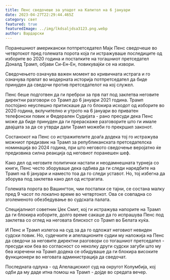 ```yaml
---
title: Пенс сведочеше за упадот на Капитол на 6 јануари
date: 2023-04-27T22:29:44.465Z
category: свет
featured: true
featuredImage: ../img/lkdsaljdsa3123.png.webp
author: Вардарски
---
```


Поранешниот американски потпретседател Мајк Пенс сведочеше во четвртокот пред големата порота која ги истражуваше последиците од изборите во 2020 година и постапките на тогашниот претседател Доналд Трамп, објави Си-Ен-Ен, повикувајќи се на извори.

Сведочењето означува важен момент во кривичната истрага и го означува првпат во модерната историја потпретседател да биде принуден да сведочи против претседателот на кој служел.

Пенс беше подготвен да ги преброи за прв пат под заклетва неговите директни разговори со Трамп до 6 јануари 2021 година. Трамп постојано неуспешно притискаше да го блокира исходот од изборите во 2020 година, вклучително и утрото на 6 јануари во приватен телефонски повик и Федерален Судијата - рано пресуди дека Пенс може да биде принуден да ги прераскаже разговорите што ги имале двајцата за да се утврди дали Трамп можеби го прекршил законот.

Состанокот на Пенс со истражителите доаѓа додека тој го истражува можниот предизвик на Трамп за републиканската претседателска номинација во 2024 година, при што неговото сведочење веројатно ќе предизвика силна реакција од неговиот поранешен шеф.

Како дел од неговите политички настапи и неодамнешната турнеја со книги, Пенс често зборуваше дека одбива да ги следи наредбите на Трамп на 6 јануари и наместо тоа да го следи уставот. Но, тој избегна да зборува под заклетва како дел од истрагата.

Големата порота во Вашингтон, чии постапки се тајни, се состана малку пред 9 часот по локално време во четвртокот. Ова се совпадна со зголеменото обезбедување во судската палата.

Специјалниот советник Џек Смит, кој ги истражува напорите на Трамп да ги блокира изборите, долго време сакаше да го испрашува Пенс под заклетва со оглед на неговата блискост со Трамп во Белата куќа.

И Пенс и Трамп излегоа на суд за да го одложат неговиот невиден судски повик. Но, судечките и апелационите судии му наложија на Пенс да сведочи за неговите директни разговори со тогашниот претседател - пресуди кои беа во согласност со неколку други судски загуби што му беа изречени на Трамп додека се обидуваше да ги блокира високите функционери во неговата администрација да сведочат.

Последната одлука - од Апелацискиот суд на округот Колумбија, кој одби да му даде итна помош на Трамп - дојде во средата вечер.
